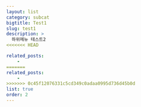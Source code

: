 ```yaml
---
layout: list
category: subcat
bigtitle: Test1
slug: test1
description: >
  하위메뉴 테스트2
<<<<<<< HEAD

related_posts:
    - 
=======
related_posts:
    -
>>>>>>> 0c45f12076331c5cd349c0adaa0995d736d45b0d
list: true
order: 2
---
```

